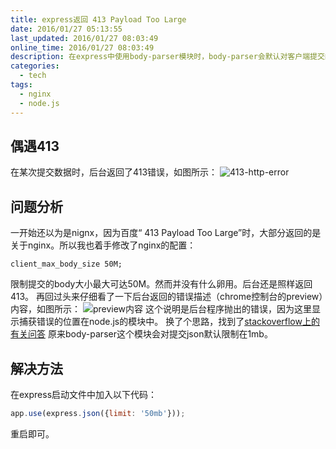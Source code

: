 ```yaml
---
title: express返回 413 Payload Too Large
date: 2016/01/27 05:13:55
last_updated: 2016/01/27 08:03:49
online_time: 2016/01/27 08:03:49
description: 在express中使用body-parser模块时，body-parser会默认对客户端提交的json大小进行限制。
categories:
  - tech
tags:
  - nginx
  - node.js
---
```



## 偶遇413
在某次提交数据时，后台返回了413错误，如图所示：
![413-http-error](https://yrw-blog.oss-cn-shenzhen.aliyuncs.com/article-img/20160127/72e8108d-d3c2-4751-8cac-64c5cea3e37e--22-1.png "413-http-error")

## 问题分析
一开始还以为是nignx，因为百度“ 413 Payload Too Large”时，大部分返回的是关于nginx。所以我也着手修改了nginx的配置：
```
client_max_body_size 50M;
```
限制提交的body大小最大可达50M。然而并没有什么卵用。后台还是照样返回413。
再回过头来仔细看了一下后台返回的错误描述（chrome控制台的preview）内容，如图所示：
![preview内容](https://yrw-blog.oss-cn-shenzhen.aliyuncs.com/article-img/20160127/eb1f5e55-0562-4ec4-a1ef-6f926267e027--22-2.png "preview内容")
这个说明是后台程序抛出的错误，因为这里显示捕获错误的位置在node.js的模块中。
换了个思路，找到了[stackoverflow上的有关问答](http://stackoverflow.com/questions/19917401/node-js-express-request-entity-too-large)
原来body-parser这个模块会对提交json默认限制在1mb。

## 解决方法
在express启动文件中加入以下代码：
```js
app.use(express.json({limit: '50mb'}));
```
重启即可。
